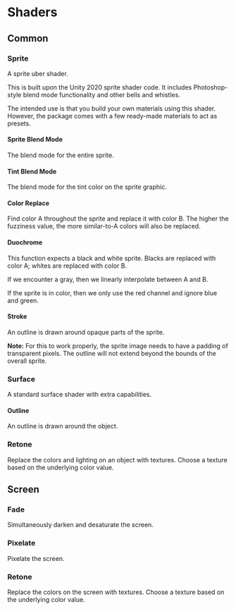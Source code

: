 # Shaders

## Common

### Sprite

A sprite uber shader.

This is built upon the Unity 2020 sprite shader code. It includes Photoshop-style blend mode functionality and other bells and whistles.

The intended use is that you build your own materials using this shader. However, the package comes with a few ready-made materials to act as presets.

#### Sprite Blend Mode

The blend mode for the entire sprite.

#### Tint Blend Mode

The blend mode for the tint color on the sprite graphic.

#### Color Replace

Find color A throughout the sprite and replace it with color B. The higher the fuzziness value, the more similar-to-A colors will also be replaced.

#### Duochrome

This function expects a black and white sprite. Blacks are replaced with color A; whites are replaced with color B.

If we encounter a gray, then we linearly interpolate between A and B.

If the sprite is in color, then we only use the red channel and ignore blue and green.

#### Stroke

An outline is drawn around opaque parts of the sprite.

**Note:** For this to work properly, the sprite image needs to have a padding of transparent pixels. The outline will not extend beyond the bounds of the overall sprite.

### Surface

A standard surface shader with extra capabilities.

#### Outline

An outline is drawn around the object.

### Retone

Replace the colors and lighting on an object with textures. Choose a texture based on the underlying color value.

## Screen

### Fade

Simultaneously darken and desaturate the screen.

### Pixelate

Pixelate the screen.

### Retone

Replace the colors on the screen with textures. Choose a texture based on the underlying color value.
